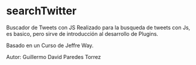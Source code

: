 searchTwitter
=============
Buscador de Tweets con JS
Realizado para la busqueda de tweets con Js, es basico, pero sirve de introducción al desarrollo de Plugins.

Basado en un Curso de Jeffre Way.

Autor: Guillermo David Paredes Torrez

